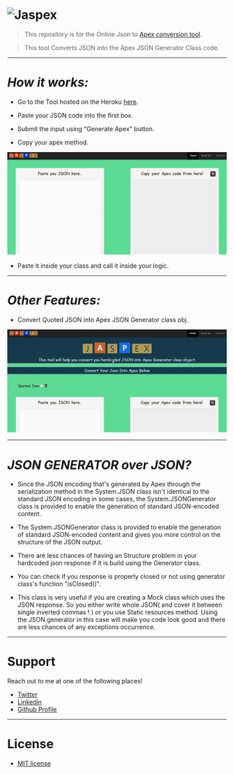 
# ![Jaspex](static/images/logoNav.PNG?raw=true "Title")
>This repository is for the Online Json to <a href="https://jaspex.herokuapp.com/">Apex conversion tool</a>.

>This tool Converts JSON into the Apex JSON Generator Class code.

---

# _How it works:_

- Go to the Tool hosted on the Heroku <a href="https://jaspex.herokuapp.com/">here</a>.

- Paste your JSON code into the first box.

- Submit the input using "Generate Apex" button.

- Copy your apex method.
>

  ![Conversion Tutorial](static/images/normalConversion.gif)

>

- Paste it inside your class and call it inside your logic.

---


# _Other Features:_

- Convert Quoted JSON into Apex JSON Generator class obj.

>

  ![Quoted JSON Conversion](static/images/quoteConversion.gif) 

>

---

# _JSON GENERATOR over JSON?_

- Since the JSON encoding that's generated by Apex through the serialization method in the System.JSON class 
  isn't identical to the standard JSON encoding in some cases, the System.JSONGenerator class is provided 
  to enable the generation of standard JSON-encoded content.
  
- The System.JSONGenerator class is provided to enable the generation of standard JSON-encoded content and 
  gives you more control on the structure of the JSON output.
  
- There are less chances of having an Structure problem in your hardcoded json response if it is build using 
  the Generator class.
  
- You can check if you response is properly closed or not using generator class's function "isClosed()".

- This class is very useful if you are creating a Mock class which uses the JSON response. So you either 
  write whole JSON( and cover it between single inverted commas ! ) or you use Static resources method. 
  Using the JSON generator in this case will make you code look good and there are less chances of any 
  exceptions occurrence.

---
  
# Support
Reach out to me at one of the following places!
- <a href="https://twitter.com/AyushSh06594329" target="_blank">Twitter</a>
- <a href="https://www.linkedin.com/in/ayush-sharma-%E2%98%81-75b55613a/" target="_blank">Linkedin</a>
- <a href="https://github.com/ayushsharma84444" target="_blank">Github Profile</a>

---

# License
- <a href="http://opensource.org/licenses/mit-license.php" >MIT license</a>  
